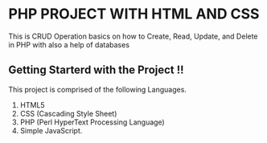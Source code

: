 # PHP PROJECT WITH HTML AND CSS

This is CRUD Operation basics on how to Create, Read, Update, and Delete in PHP with also a help of databases

## Getting Starterd with the Project !!

This project is comprised of the following Languages.
1. HTML5
2. CSS (Cascading Style Sheet)
3. PHP (Perl HyperText Processing Language)
4. Simple JavaScript.